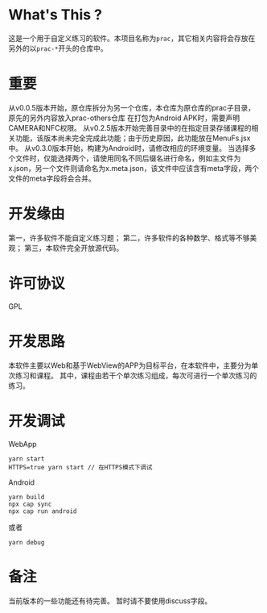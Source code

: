 # What's This ?
这是一个用于自定义练习的软件。本项目名称为`prac`，其它相关内容将会存放在另外的以`prac-*`开头的仓库中。

# 重要
从v0.0.5版本开始，原仓库拆分为另一个仓库，本仓库为原仓库的prac子目录，原先的另外内容放入prac-others仓库
在打包为Android APK时，需要声明CAMERA和NFC权限。
从v0.2.5版本开始完善目录中的在指定目录存储课程的相关功能，该版本尚未完全完成此功能；由于历史原因，此功能放在MenuFs.jsx中。
从v0.3.0版本开始，构建为Android时，请修改相应的环境变量。
当选择多个文件时，仅能选择两个，请使用同名不同后缀名进行命名，例如主文件为x.json，另一个文件则请命名为x.meta.json，该文件中应该含有meta字段，两个文件的meta字段将会合并。

# 开发缘由
第一，许多软件不能自定义练习题；
第二，许多软件的各种数学、格式等不够美观；
第三，本软件完全开放源代码。

# 许可协议
GPL

# 开发思路
本软件主要以Web和基于WebView的APP为目标平台，在本软件中，主要分为单次练习和课程。
其中，课程由若干个单次练习组成，每次可进行一个单次练习的练习。

# 开发调试
WebApp
```
yarn start
HTTPS=true yarn start // 在HTTPS模式下调试
```
Android
```
yarn build
npx cap sync
npx cap run android
```
或者
```
yarn debug
```

# 备注
当前版本的一些功能还有待完善。
暂时请不要使用discuss字段。
